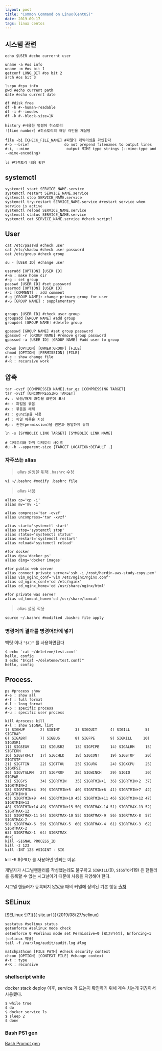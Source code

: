 ```yaml
---
layout: post
title: "Common Command on Linux(CentOS)"
date: 2019-09-17
tags: linux centos
---
```


## 시스템 관련

``` shell
echo $USER #echo currernt user

uname -a #os info
uname -m #os bit 1
getconf LONG_BIT #os bit 2
arch #os bit 3

lscpu #cpu info
pwd #echo current path
date #echo current date

df #disk free
df -h #--human-readable
df -i #--inodes
df -k #--block-size=1K

history #사용한 명령어 히스토리
![line number] #히스토리의 해당 라인을 재실행

file -bi [CHECK_FILE_NAME] #파일의 캐릭터셋을 확인한다
#-b --brief                do not prepend filenames to output lines
#-i, --mime                 output MIME type strings (--mime-type and --mime-encoding)

ls #디렉토리 내용 확인
```

## systemctl

``` shell
systemctl start SERVICE_NAME.service
systemctl restart SERVICE_NAME.service
systemctl stop SERVICE_NAME.service
systemctl try-restart SERVICE_NAME.service #restart service when service is active
systemctl reload SERVICE_NAME.service
systemctl status SERVICE_NAME.service
systemctl cat SERVICE_NAME.service #check script?
```

## User

``` shell
cat /etc/passwd #check user
cat /etc/shadow #check user password
cat /etc/group #check group

su - [USER ID] #change user

useradd [OPTION] [USER ID]
#-m : make home dir
#-g : set group
passwd [USER ID] #set password
usermod [OPTION] [USER ID]
#-c [COMMENT] : add comment
#-g [GROUP NAME]: change primary group for user
#-G [GROUP NAME] : supplementary


groups [USER ID] #check user group
groupadd [GROUP NAME] #add group
groupdel [GROUP NAME] #delete group

gpasswd [GROUP NAME] #set group password
gpasswd -r [GROUP NAME] #remove group password
gpasswd -a [USER ID] [GROUP NAME] #add user to group

chown [OPTION] [OWNER:GROUP] [FILE]
chmod [OPTION] [PERMISSION] [FILE]
#-c : show change file
#-R : recursive work
```

## 압축

``` shell
tar -cvzf [COMPRESSED NAME].tar.gz [COMPRESSING TARGET]
tar -xvzf [UNCOMPRESSING TARGET]
#v : 묶음/해제 과정을 화면에 표시
#c : 파일을 묶음
#x : 묶음을 해제
#z : gunzip을 사용
#f : 파일 이름을 지정
#p : 권한(permission)을 원본과 동일하게 유지

ln -s [SYMBOLIC LINK TARGET] [SYMBOLIC LINK NAME]

# 디렉토리와 하위 디렉토리 사이즈
du -h --apparent-size [TARGET LOCATION:DEFAULT .]
```
### 자주쓰는 alias

> alias 설정을 위해 `.bashrc` 수정

``` shell
vi ~/.bashrc #modify .bashrc file
```
> alias 내용

``` shell
alias cp='cp -i'
alias mv='mv -i'

alias compress='tar -cvzf'
alias uncompress='tar -xvzf'

alias start='systemctl start'
alias stop='systemctl stop'
alias status='systemctl status'
alias restart='systemctl restart'
alias reload='systemctl reload'

#for docker
alias dps='docker ps'
alias dimg='docker images'

#for public web server
alias connect_private_server='ssh -i /root/herdin-aws-study-copy.pem'
alias vim_nginx_conf='vim /etc/nginx/nginx.conf'
alias cd_nginx_conf='cd /etc/nginx'
alias cd_nginx_home='cd /usr/share/nginx/html'

#for private was server
alias cd_tomcat_home='cd /usr/share/tomcat'
```

> alias 설정 적용

``` shell
source ~/.bashrc #modified .bashrc file apply
```

### 명령어의 결과를 명령어안에 넣기

백팃 이나 `"$()"` 를 사용하면된다
``` shell
$ echo `cat ~/deleteme/test.conf`
hello, config
$ echo "$(cat ~/deleteme/test.conf)"
hello, config
```

## Process.

``` shell
ps #process show
#-e : show all
#-f : full format
#-l : long format
#-p : specific process
#-u : specific user process

kill #process kill
#-l : show SIGNAL list
1) SIGHUP       2) SIGINT       3) SIGQUIT      4) SIGILL       5) SIGTRAP
6) SIGABRT      7) SIGBUS       8) SIGFPE       9) SIGKILL     10) SIGUSR1
11) SIGSEGV     12) SIGUSR2     13) SIGPIPE     14) SIGALRM     15) SIGTERM
16) SIGSTKFLT   17) SIGCHLD     18) SIGCONT     19) SIGSTOP     20) SIGTSTP
21) SIGTTIN     22) SIGTTOU     23) SIGURG      24) SIGXCPU     25) SIGXFSZ
26) SIGVTALRM   27) SIGPROF     28) SIGWINCH    29) SIGIO       30) SIGPWR
31) SIGSYS      34) SIGRTMIN    35) SIGRTMIN+1  36) SIGRTMIN+2  37) SIGRTMIN+3
38) SIGRTMIN+4  39) SIGRTMIN+5  40) SIGRTMIN+6  41) SIGRTMIN+7  42) SIGRTMIN+8
43) SIGRTMIN+9  44) SIGRTMIN+10 45) SIGRTMIN+11 46) SIGRTMIN+12 47) SIGRTMIN+13
48) SIGRTMIN+14 49) SIGRTMIN+15 50) SIGRTMAX-14 51) SIGRTMAX-13 52) SIGRTMAX-12
53) SIGRTMAX-11 54) SIGRTMAX-10 55) SIGRTMAX-9  56) SIGRTMAX-8  57) SIGRTMAX-7
58) SIGRTMAX-6  59) SIGRTMAX-5  60) SIGRTMAX-4  61) SIGRTMAX-3  62) SIGRTMAX-2
63) SIGRTMAX-1  64) SIGRTMAX
#ex)
kill -SIGNAL PROCESS_ID
kill -2 123
kill -INT 123 #SIGINT - SIG
```

kill -9 ${PID} 를 사용하면 안되는 이유.

개발자가 시그널핸들러를 작성했는데도 불구하고 `SIGKILL`(9), `SIGSTOP`(19) 은 핸들러를 등록할 수 없는 시그널이기 때문에 사용을 지양해야 한다.

시그널 핸들러가 등록되지 않았을 때의 커널에 정의된 기본 행동 [출처](https://www.lesstif.com/pages/viewpage.action?pageId=12943674)

<div id="pureTableHere"></div>
<script>
require(['util'], (util) => {
  util.genPureTable(
    'pureTableHere',
    ['SIGNAL', '기본 행동'],
    [
      ['TERM', '시그널을 수신한 프로세스 종료'],
      ['IGN', '시그널 무시'],
      ['CORE', '시그널을 수신한 프로세스를 종료하면서 코어 덤프(core dump) 파일 생성'],
      ['STOP', '시그널을 수신한 프로세스 정지'],
      ['CONT', '중지된 프로세스 재시작'],
    ]
  );
});
</script>

## SELinux

[SELinux 란?]({{ site.url }}/2019/08/27/selinux)

``` shell
sestatus #selinux status
getenforce #selinux mode check
setenforce 0 #selinux mode set Permissive=0 [로그만남김], Enforcing=1 [selinux 적용]
tail -f /var/log/audit/audit.log #log

matchpathcon [FILE PATH] #check security context
chcon [OPTION] [CONTEXT FILE] #change context
#-t : type
#-R : recursive
```

### shellscript while

docker stack deploy 이후, service 가 뜨는지 확인하기 위해 계속 치는게 귀찮아서 사용했다.
``` shell
$ while true
$ do
$ docker service ls
$ sleep 2
$ done
```

### Bash PS1 gen

[Bash Prompt gen](http://ezprompt.net/)
